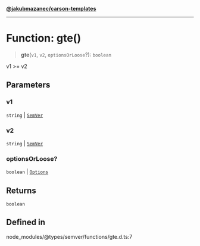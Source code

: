 [**@jakubmazanec/carson-templates**](../../../README.md)

---

# Function: gte()

> **gte**(`v1`, `v2`, `optionsOrLoose`?): `boolean`

v1 >= v2

## Parameters

### v1

`string` | [`SemVer`](../classes/SemVer.md)

### v2

`string` | [`SemVer`](../classes/SemVer.md)

### optionsOrLoose?

`boolean` | [`Options`](../interfaces/Options.md)

## Returns

`boolean`

## Defined in

node_modules/@types/semver/functions/gte.d.ts:7
